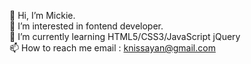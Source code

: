 👋 Hi, I’m Mickie.
<br>
👀 I’m interested in fontend developer.
<br>
🌱 I’m currently learning HTML5/CSS3/JavaScript jQuery
<br>
📫 How to reach me email : knissayan@gmail.com 

